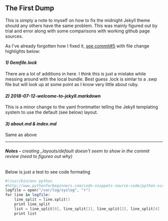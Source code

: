 ## The First Dump

This is simply a note to myself on how to fix the midnight Jekyll theme should any others have the same problem. This was mainly figured out by trial and error along with some comparisons with working github page sources.

As I've already forgotten how I fixed it, [see commit#5](https://github.com/lee2098/lee2098.github.io/commit/6f95a64446d2a02505db3780a148cb541c8db0eb) with file change highlights below:

#### *1) Gemfile.lock*
There are a lot of additions in here. I think this is just a mistake while messing around with the local bundle. Best guess .lock is simlar to a .swp file but will look up at some point as I know very little about ruby.

#### *2) 2018-07-12-welcome-to-jekyll.markdown*
This is a minor change to the yaml frontmatter telling the Jekyll templating system to use the default (see below) layout.

#### *3) about.md & index.md*
Same as above

---

###### **Notes -** creating _layouts/default doesn't seem to show in the commit review (need to figureo out why)


Below is just a test to see code formating
```s
#!/usr/bin/env python
#http://www.pythonforbeginners.com/code-snippets-source-code/python-script-log-checker/
logfile = open("/var/log/syslog", "r")
for line in logfile:
    line_split = line.split()
    print line_split
    list = line_split[0], line_split[1], line_split[2], line_split[4]
    print list
```
